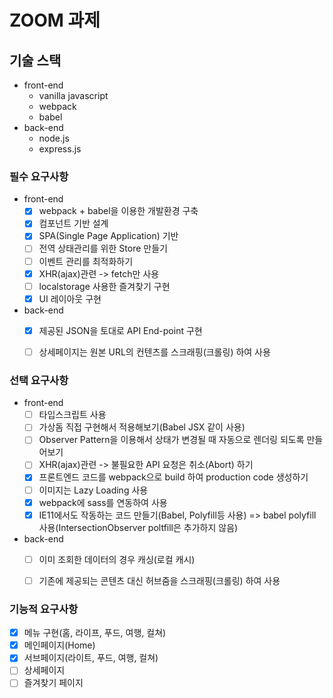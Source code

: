 # ZOOM 과제


## 기술 스택
- front-end
    - vanilla javascript
    - webpack
    - babel
- back-end
    - node.js
    - express.js

### 필수 요구사항
- front-end
  - [x] webpack + babel을 이용한 개발환경 구축
  - [x] 컴포넌트 기반 설계
  - [x] SPA(Single Page Application) 기반
  - [ ] 전역 상태관리를 위한 Store 만들기
  - [ ] 이벤트 관리를 최적화하기
  - [x] XHR(ajax)관련 -> fetch만 사용
  - [ ] localstorage 사용한 즐겨찾기 구현
  - [x] UI 레이아웃 구현

- back-end
  - [x] 제공된 JSON을 토대로 API End-point 구현
  - [ ] 상세페이지는 원본 URL의 컨텐츠를 스크래핑(크롤링) 하여 사용


### 선택 요구사항
- front-end
  - [ ] 타입스크립트 사용
  - [ ] 가상돔 직접 구현해서 적용해보기(Babel JSX 같이 사용)
  - [ ] Observer Pattern을 이용해서 상태가 변경될 때 자동으로 렌더링 되도록 만들어보기
  - [ ] XHR(ajax)관련 -> 불필요한 API 요청은 취소(Abort) 하기
  - [x] 프론트엔드 코드를 webpack으로 build 하여 production code 생성하기 
  - [ ] 이미지는 Lazy Loading 사용
  - [x] webpack에 sass를 연동하여 사용
  - [x] IE11에서도 작동하는 코드 만들기(Babel, Polyfill등 사용) => babel polyfill 사용(IntersectionObserver poltfill은 추가하지 않음)

- back-end
  - [ ] 이미 조회한 데이터의 경우 캐싱(로컬 캐시) 
  - [ ] 기존에 제공되는 콘텐츠 대신 허브줌을 스크래핑(크롤링) 하여 사용


### 기능적 요구사항
- [x] 메뉴 구현(홈, 라이프, 푸드, 여행, 컬쳐)
- [x] 메인페이지(Home)
- [x] 서브페이지(라이트, 푸드, 여행, 컬쳐)
- [ ] 상세페이지
- [ ] 즐겨찾기 페이지
